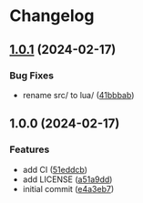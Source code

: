 # Changelog

## [1.0.1](https://github.com/nvim-neorg/lua-utils.nvim/compare/v1.0.0...v1.0.1) (2024-02-17)


### Bug Fixes

* rename src/ to lua/ ([41bbbab](https://github.com/nvim-neorg/lua-utils.nvim/commit/41bbbab272a0a1cc53e0c7bda0e8ffa1278c4858))

## 1.0.0 (2024-02-17)


### Features

* add CI ([51eddcb](https://github.com/nvim-neorg/lua-utils.nvim/commit/51eddcb7d3f31693839709f1cd5c94099580a69f))
* add LICENSE ([a51a9dd](https://github.com/nvim-neorg/lua-utils.nvim/commit/a51a9dd71c8b05799243dbec91ba7bab4ca7b20c))
* initial commit ([e4a3eb7](https://github.com/nvim-neorg/lua-utils.nvim/commit/e4a3eb779544ec1195ff2262b3ffb78616add7a8))
